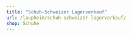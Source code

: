 ```yaml
---
title: "Schuh-Schweizer Lagerverkauf"
url: /laupheim/schuh-schweizer-lagerverkauf/
shop: Schuhe
---
```

